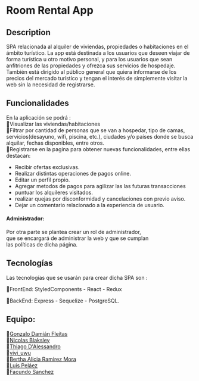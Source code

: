 # Room Rental App


## Description
SPA relacionada al alquiler de viviendas, propiedades o habitaciones en el ámbito turístico.
La app está destinada a los usuarios que deseen viajar de forma turística u otro
motivo personal, y para los usuarios que sean anfitriones de las propiedades y ofrezca sus servicios 
de hospedaje.
También está dirigido al público general que quiera informarse de los precios del mercado turístico y
tengan el interés de simplemente visitar la web sin la necesidad de registrarse.

## Funcionalidades

En la aplicación se podrá :  
🔷Visualizar las viviendas/habitaciones  
🔷Filtrar por cantidad de personas que se van a hospedar, tipo de camas, servicios(desayuno, wifi, piscina, etc.), ciudades y/o países donde se busca alquilar, fechas disponibles, entre otros.  
🔷Registrarse en la pagina para obtener nuevas funcionalidades, entre ellas destacan:  
   * Recibir ofertas exclusivas.  
   * Realizar distintas operaciones de pagos online.  
   * Editar un perfil propio.  
   * Agregar metodos de pagos para agilizar las las futuras transacciones  
   * puntuar los alquileres visitados.  
   * realizar quejas por disconformidad y cancelaciones con previo aviso.  
   * Dejar un comentario relacionado a la experiencia de usuario.  
 
#### Administrador:

Por otra parte se plantea crear un rol de administrador,  
que se encargará de administrar la web y que se cumplan  
 las políticas de dicha página.


## Tecnologías

Las tecnologías que se usarán para crear dicha SPA son :  

🔹FrontEnd: StyledComponents - React - Redux

🔹BackEnd: Express - Sequelize - PostgreSQL.

## Equipo:
 
🔹[Gonzalo Damián Fleitas](https://github.com/JAFleitas)  
🔹[Nicolas Blaksley](https://github.com/blaksleyn)  
🔹[Thiago D'Alessandro](https://github.com/Thdalessa)  
🔹[vivi_uwu](https://github.com/Codaya007)  
🔹[Bertha Alicia Ramirez Mora](https://github.com/alibertiux)   
🔹[Luis Peláez](https://github.com/Overlord41)     
🔹[Facundo Sanchez ](https://github.com/facundo9963)   
